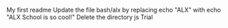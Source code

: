 My first readme
Update the file bash/alx by replacing echo "ALX" with echo "ALX School is so cool!"
Delete the directory js
Trial
